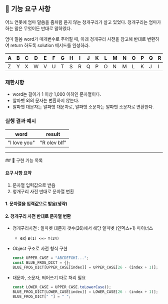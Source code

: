 ## 🚀 기능 요구 사항

어느 연못에 엄마 말씀을 좀처럼 듣지 않는 청개구리가 살고 있었다. 청개구리는 엄마가 하는 말은 무엇이든 반대로 말하였다.

엄마 말씀 word가 매개변수로 주어질 때, 아래 청개구리 사전을 참고해 반대로 변환하여 return 하도록 solution 메서드를 완성하라.

| A   | B   | C   | D   | E   | F   | G   | H   | I   | J   | K   | L   | M   | N   | O   | P   | Q   | R   | S   | T   | U   | V   | W   | X   | Y   | Z   |
| --- | --- | --- | --- | --- | --- | --- | --- | --- | --- | --- | --- | --- | --- | --- | --- | --- | --- | --- | --- | --- | --- | --- | --- | --- | --- |
| Z   | Y   | X   | W   | V   | U   | T   | S   | R   | Q   | P   | O   | N   | M   | L   | K   | J   | I   | H   | G   | F   | E   | D   | C   | B   | A   |

### 제한사항

- word는 길이가 1 이상 1,000 이하인 문자열이다.
- 알파벳 외의 문자는 변환하지 않는다.
- 알파벳 대문자는 알파벳 대문자로, 알파벳 소문자는 알파벳 소문자로 변환한다.

### 실행 결과 예시

| word         | result       |
| ------------ | ------------ |
| "I love you" | "R olev blf" |

<hr>
## 📖 구현 기능 목록

#### 요구 사항 요약

1. 문자열 입력값으로 받음
2. 청개구리 사전 반대로 문자열 변환

#### 1. 문자열을 입력값으로 받음(생략)

#### 2. 청개구리 사전 반대로 문자열 변환

- 청개구리사전 : 알파벳 대문자 갯수(26)에서 해당 알파벳 (인덱스+1) 마이너스

  - ex) `B(1) <=> Y(24)`

- Object 구조로 사전 형식 구현

  ```js
  const UPPER_CASE = "ABCDEFGHI...";
  const BLUE_FROG_DICT = {};
  BLUE_FROG_DICT[UPPER_CASE[index]] = UPPER_CASE[26 - (index + 1)];
  ```

- 대문자, 소문자, 띄어쓰기 따로 처리 필요
  ```js
  const LOWER_CASE = UPPER_CASE.toLowerCase();
  BLUE_FROG_DICT[LOWER_CASE[index]] = LOWER_CASE[26 - (index + 1)];
  BLUE_FROG_DICT[" "] = " ";
  ```
